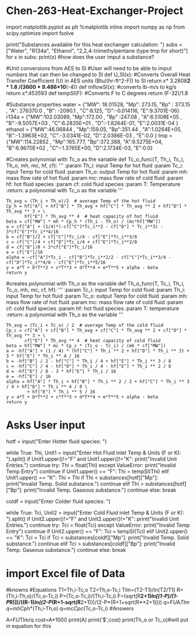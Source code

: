 # Chen-263-Heat-Exchanger-Project
import matplotlib.pyplot as plt
%matplotlib inline
import numpy as np
from scipy.optimize import fsolve


print("Substances available for this heat exchanger calculation: ")
subs = ["Water", "R134a", "Ethanol", "2,2,4-trimethylpentane (type tmp for short)"]
for x in subs:
    print(x)
#how does the user imput a substance?

#Unit conversions from AES to SI
#User will need to be able to imput numbers that can then be changed to SI
def U_SI(x): #Converts Overall Heat Transfer Coefficient (U) in AES units (Btu/(hr-ft^2-F)) to SI
    return x* 3.2808**2 * 1.8 /(3600 * 9.486*10**(-4))
def mflowSI(x): #converts lb-m/s to kg/s
    return x*.453593
def tempSI(F): #Converts F to C degrees
    return (F-32)/1.8

#Substance properties
water = {"MW": 18.01528, "Mp": 273.15, "Bp" : 373.15 , "A": 276370.0 , "B": -2090.1 , "C":8.125, "D":-0.014116,
         "E":9.3701E-06}
r134a = {"MW":102.03089, "Mp":172.00 , "Bp" :247.08 , "A":6.5108E+05 , "B":-9.5057E+03 , "C":6.2835E+01 ,
         "D":-1.8264E-01, "E":2.0031E-04 }
ethanol = {"MW":46.06844 , "Mp":159.05, "Bp":351.44 , "A":1.0264E+05, "B":-1.3963E+02, "C":-3.0341E-02,
           "D":2.0386E-03 , "E":0.0 }
tmp = {"MW":114.22852 , "Mp":165.777, "Bp":372.388, "A":9.5275E+04, "B":6.9670E+02 , "C":-1.3765E+00, "D":2.1734E-03,
       "E":0.0}

#Creates polynomial with Tc_o as the variable
def Tc_o_func(T, Th_i, Tc_i, Th_o, mh, mc, hf, cf):
    '''
    :param Th_i: input Temp for hot fluid
    :param Tc_i: input Temp for cold fluid
    :param Th_o: output Temp for hot fluid
    :param mh: mass flow rate of hot fluid
    :param mc: mass flow rate of cold fluid
    :param hf: hot fluid species
    :param cf: cold fluid species
    :param T: Temperature
    :return: a polynomial with Tc_o as the variable
    '''

    Th_avg = (Th_i + Th_o)/2  # average Temp of the hot fluid
    Cp_h = hf["A"] + hf["B"] * Th_avg + hf["C"] * Th_avg ** 2 + hf["D"] * Th_avg ** 3 + \
           hf["E"] * Th_avg ** 4  # heat capacity of hot fluid
    beta = cf["MW"] * mh * Cp_h * (Th_i - Th_o) / (mc*hf["MW"])
    a = cf["A"] + (1/4)*(-cf["C"]*Tc_i**2 - cf["D"] * Tc_i**3) - 3*cf["E"]*Tc_i**4/16
    b = cf["B"]/2 + cf["C"]*Tc_i/4 - cf["E"]*Tc_i**3/8
    c = cf["C"]/4 + cf["D"]*Tc_i/4 + cf["E"]*Tc_i**2/8
    d = cf["D"]/8 + 3*cf["E"]*Tc_i/16
    e = cf["E"]/16
    alpha = -cf["A"]*Tc_i - cf["B"]*Tc_i**2/2 - cf["C"]*Tc_i**3/4 - cf["D"]*Tc_i**4/8 - cf["E"]*Tc_i**5/16
    y = a*T + b*T**2 + c*T**3 + d*T**4 + e*T**5 + alpha - beta
    return y

#creates polynomial with Th_o as the variable
def Th_o_func(T, Tc_i, Th_i, Tc_o, mh, mc, cf, hf):
    '''
    :param Tc_i: input Temp for cold fluid
    :param Th_i: input Temp for hot fluid
    :param Tc_o: output Temp for cold fluid
    :param mh: mass flow rate of hot fluid
    :param mc: mass flow rate of cold fluid
    :param cf: cold fluid species
    :param hf: hot fluid species
    :param T: temperature
    :return: a polynomial with Th_o as the variable
    '''

    Th_avg = (Tc_i + Tc_o) / 2  # average Temp of the cold fluid
    Cp_c = cf["A"] + cf["B"] * Th_avg + cf["C"] * Th_avg ** 2 + cf["D"] * Th_avg ** 3 + \
           cf["E"] * Th_avg ** 4  # heat capacity of cold fluid
    beta = hf["MW"] * mc * Cp_c * (Tc_o - Tc_i) / (mh * cf["MW"])
    a = -hf["A"] + (1 / 4) * (hf["C"] * Th_i ** 2 + hf["D"] * Th_i ** 3) + 3 * hf["E"] * Th_i ** 4 / 16
    b = -hf["B"] / 2 - hf["C"] * Th_i / 4 + hf["E"] * Th_i ** 3 / 8
    c = -hf["C"] / 4 - hf["D"] * Th_i / 4 - hf["E"] * Th_i ** 2 / 8
    d = -hf["D"] / 8 - 3 * hf["E"] * Th_i / 16
    e = -hf["E"] / 16
    alpha = hf["A"] * Th_i + hf["B"] * Th_i ** 2 / 2 + hf["C"] * Th_i ** 3 / 4 + hf["D"] * Th_i ** 4 / 8 \
            + hf["E"] * Th_i ** 5 / 16
    y = a*T + b*T**2 + c*T**3 + d*T**4 + e*T**5 + alpha - beta
    return y
    
# Asks User input
hotf = input("Enter Hotter fluid species: ")

while True:
    Thi, Unit1 = input("Enter Hot Fluid inlet Temp & Units (F or K): ").split()
    if Unit1.upper()!="F" and Unit1.upper()!="K":
        print("Invalid Unit Entries.")
        continue
    try:
        Thi = float(Thi)
    except ValueError:
        print("Invalid Temp Entry")
        continue
    if Unit1.upper() == "F":
        Thi = tempSI(Thi)
    elif Unit1.upper() == "K":
        Thi = Thi
    if Thi < substances[hotf]["Mp"]:
        print("Invalid Temp. Solid substance.")
        continue
    elif Thi > substances[hotf]["Bp"]:
        print("Invalid Temp. Gaseous substance.")
        continue
    else:
        break

coldf = input("Enter Colder fluid species: ")

while True:
    Tci, Unit2 = input("Enter Cold Fluid inlet Temp & Units (F or K): ").split()
    if Unit2.upper()!="F" and Unit2.upper()!="K":
        print("Invalid Unit Entries.")
        continue
    try:
        Tci = float(Tci)
    except ValueError:
        print("Invalid Temp Entry")
        continue
    if Unit2.upper() == "F":
        Tci = tempSI(Tci)
    elif Unit2.upper() == "K":
        Tci = Tci
    if Tci < substances[coldf]["Mp"]:
        print("Invalid Temp. Solid substance.")
        continue
    elif Tci > substances[coldf]["Bp"]:
        print("Invalid Temp. Gaseous substance.")
        continue
    else:
        break
        


# import Excel file of Data
#knowns
#Equations
T1=Th,i-Tc,o
T2=Th,o-Tc,i
Tlm=(T2-T1)/ln(T2/T1)
R=(Th,i-Th,o)/(Tc,o-Tc,i)
P=(Tc,o-Tc,i)/(Th,i-Tc,i)
F=(sqrt(R**2+1)*ln[(1-P)/(1-P*R)])/((R-1)*ln((2-P*(R+1-sqrt(R**2+1)))/(2-P*(R+1+sqrt(R**2+1))))
q=F*U*A*Tlm
q=mh*Cph*(Th,i-Th,o)
q=mc*Cpc*(Tc,o-Tc,i)
#Answers

A=F*U*Tlm/q
cost=A*1000
print(A)
print('$',cost)
print(Th_o or Tc_o)#will put in equation for this
